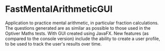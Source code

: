 # FastMentalArithmeticGUI
Application to practice mental arithmetic, in particular fraction calculations. The questions generated are as similar as possible to those used in the Optiver Maths tests. With GUI created using JavaFX. New features (as compared to the console version) include the ability to create a user profile, to be used to track the user's results over time. 
